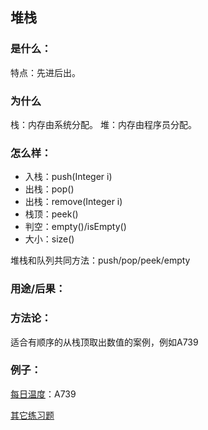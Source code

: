 ## 堆栈

### 是什么：

特点：先进后出。

### 为什么

栈：内存由系统分配。
堆：内存由程序员分配。

### 怎么样：

- 入栈：push(Integer i)
- 出栈：pop()
- 出栈：remove(Integer i)
- 栈顶：peek()
- 判空：empty()/isEmpty()
- 大小：size()

堆栈和队列共同方法：push/pop/peek/empty

### 用途/后果：

### 方法论：

适合有顺序的从栈顶取出数值的案例，例如A739

### 例子：

[每日温度](https://leetcode-cn.com/problems/daily-temperatures/description/)：A739

[其它练习题](https://www.cnblogs.com/jsjwk/p/11398743.html)


